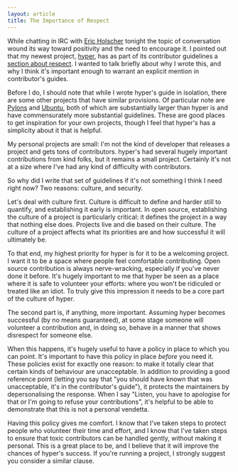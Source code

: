 ```yaml
---
layout: article
title: The Importance of Respect
---
```


While chatting in IRC with [Eric Holscher](http://ericholscher.com/) tonight
the topic of conversation wound its way toward positivity and the need to
encourage it. I pointed out that my newest project,
[hyper](http://hyper.rtfd.org/en/latest/), has as part of its contributor
guidelines a
[section about respect](http://hyper.readthedocs.org/en/development/contributing.html#all-contributions).
I wanted to talk briefly about why I wrote this, and why I think it's
important enough to warrant an explicit mention in contributor's guides.

Before I do, I should note that while I wrote hyper's guide in isolation, there
are some other projects that have similar provisions. Of particular note are
[Pylons](http://docs.pylonsproject.org/en/latest/community/conduct.html) and
[Ubuntu](http://www.ubuntu.com/about/about-ubuntu/conduct), both of which are
substantially larger than hyper is and have commensurately more substantial
guidelines. These are good places to get inspiration for your own projects,
though I feel that hyper's has a simplicity about it that is helpful.

My personal projects are small: I'm not the kind of developer that releases a
project and gets tons of contributors. hyper's had several hugely important
contributions from kind folks, but it remains a small project. Certainly it's
not at a size where I've had any kind of difficulty with contributors.

So why did I write that set of guidelines if it's not something I think I need
right now? Two reasons: culture, and security.

Let's deal with culture first. Culture is difficult to define and harder still
to quantify, and establishing it early is important. In open source,
establishing the culture of a project is particularly critical: it defines the
project in a way that nothing else does. Projects live and die based on their
culture. The culture of a project affects what its priorities are and how
successful it will ultimately be.

To that end, my highest priority for hyper is for it to be a welcoming project.
I want it to be a space where people feel comfortable contributing. Open source
contribution is always nerve-wracking, especially if you've never done it
before. It's hugely important to me that hyper be seen as a place where it is
safe to volunteer your efforts: where you won't be ridiculed or treated like an
idiot. To truly give this impression it needs to be a core part of the culture
of hyper.

The second part is, if anything, more important. Assuming hyper becomes
successful (by no means guaranteed), at some stage someone will volunteer a
contribution and, in doing so, behave in a manner that shows disrespect for
someone else.

When this happens, it's hugely useful to have a policy in place to which you
can point. It's important to have this policy in place _before_ you need it.
These policies exist for exactly one reason: to make it totally clear that
certain kinds of behaviour are unacceptable. In addition to providing a good
reference point (letting you say that "you should have known that was
unacceptable, it's in the contributor's guide"), it protects the maintainers by
depersonalising the response. When I say "Listen, you have to apologise for
that or I'm going to refuse your contributions", it's helpful to be able to
demonstrate that this is not a personal vendetta.

Having this policy gives me comfort. I know that I've taken steps to protect
people who volunteer their time and effort, and I know that I've taken steps
to ensure that toxic contributors can be handled gently, without making it
personal. This is a great place to be, and I believe that it will improve the
chances of hyper's success. If you're running a project, I strongly suggest you
consider a similar clause.
